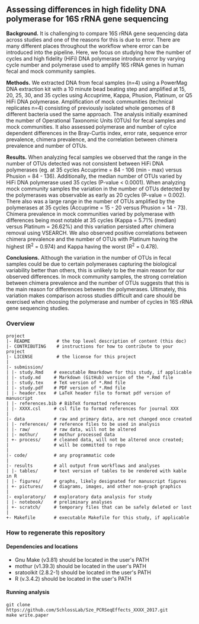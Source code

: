 ## Assessing differences in high fidelity DNA polymerase for 16S rRNA gene sequencing

**Background.** It is challenging to compare 16S rRNA gene sequencing data across studies and
one of the reasons for this is due to error. There are many different places throughout the workflow where error can be introduced into the pipeline. Here, we focus on studying how the number of cycles and high fidelity (HiFi) DNA polymerase introduce error by varying cycle number and polymerase used to amplify 16S rRNA genes in human fecal and mock community samples.



**Methods.** We extracted DNA from fecal samples (n=4) using a PowerMag DNA extraction kit with a 10 minute bead beating step and amplified at 15, 20, 25, 30, and 35 cycles using Accuprime, Kappa, Phusion, Platinum, or Q5 HiFi DNA polymerase. Amplification of mock communities (technical replicates n=4) consisting of previously isolated whole genomes of 8 different bacteria used the same approach. The analysis initially examined the number of Operational Taxonomic Units (OTUs) for fecal samples and mock communities. It also assessed polymerase and number of cylce dependent differences in the Bray-Curtis index, error rate, sequence error prevalence, chimera prevalence, and the correlation between chimera prevalence and number of OTUs.



**Results.** When analyzing fecal samples we observed that the range in the number of OTUs
detected was not consistent between HiFi DNA polymerases (eg. at 35 cycles Accuprime = 84 - 106
(min - max) versus Phusion = 84 - 136). Additionally, the median number of OTUs varied by HiFi
DNA polymerase used 35 cycles (P-value < 0.0001). When analyzing mock community samples the variation in the number of OTUs detected by the polymerases was observable as early as 20 cycles (P-value = 0.002). There also was a large range in the number of OTUs amplified by the polymerases at 35 cycles (Accuprime = 15 - 20 versus Phusion = 14 - 73). Chimera prevalence in mock communities varied by polymerase with differences being most notable at 35 cycles (Kappa = 5.71% (median) versus Platinum = 26.62%) and this variation persisted after chimera removal using VSEARCH. We also observed positive correlations between chimera prevalence and the number of OTUs with Platinum having the highest (R<sup>2</sup> = 0.974) and Kappa having the worst (R<sup>2</sup> = 0.478).




**Conclusions.** Although the variation in the number of OTUs in fecal samples could be due to
certain polymerases capturing the biological variability better than others, this is unlikely to be the main reason for our observed differences. In mock community samples, the strong correlation between chimera prevalence and the number of OTUs suggests that this is the main reason for differences between the polymerases. Ultimately, this variation makes comparison across studies difficult and care should be exercised when choosing the polymerase and number of cycles in 16S rRNA gene sequencing studies.





### Overview

	project
	|- README          # the top level description of content (this doc)
	|- CONTRIBUTING    # instructions for how to contribute to your project
	|- LICENSE         # the license for this project
	|
	|- submission/
	| |- study.Rmd    # executable Rmarkdown for this study, if applicable
	| |- study.md     # Markdown (GitHub) version of the *.Rmd file
	| |- study.tex    # TeX version of *.Rmd file
	| |- study.pdf    # PDF version of *.Rmd file
	| |- header.tex   # LaTeX header file to format pdf version of manuscript
	| |- references.bib # BibTeX formatted references
	| |- XXXX.csl     # csl file to format references for journal XXX
	|
	|- data           # raw and primary data, are not changed once created
	| |- references/  # reference files to be used in analysis
	| |- raw/         # raw data, will not be altered
	| |- mothur/      # mothur processed data
	| +- process/     # cleaned data, will not be altered once created;
	|                 # will be committed to repo
	|
	|- code/          # any programmatic code
	|
	|- results        # all output from workflows and analyses
	| |- tables/      # text version of tables to be rendered with kable in R
	| |- figures/     # graphs, likely designated for manuscript figures
	| +- pictures/    # diagrams, images, and other non-graph graphics
	|
	|- exploratory/   # exploratory data analysis for study
	| |- notebook/    # preliminary analyses
	| +- scratch/     # temporary files that can be safely deleted or lost
	|
	+- Makefile       # executable Makefile for this study, if applicable


### How to regenerate this repository

#### Dependencies and locations
* Gnu Make (v3.81) should be located in the user's PATH
* mothur (v1.39.3) should be located in the user's PATH
* sratoolkit (2.8.2-1) should be located in the user's PATH
* R (v.3.4.2) should be located in the user's PATH


#### Running analysis

```
git clone https://github.com/SchlossLab/Sze_PCRSeqEffects_XXXX_2017.git
make write.paper
```
